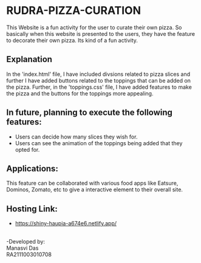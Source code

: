    # RUDRA-PIZZA-CURATION

This Website is a fun activity for the user to curate their own pizza.
So basically when this website is presented to the users, they have the feature to decorate their own pizza.
Its kind of a fun activity.

## Explanation
In the 'index.html' file, I have included divsions related to pizza slices and further I have added buttons related to the toppings that can be added on the pizza.
 Further, in the 'toppings.css' file, I have added features to make the pizza and the buttons for the toppings more appealing.

## In future, planning to execute the following features:

- Users can decide how many slices they wish for.
- Users can see the animation of the toppings being added that they opted for.


## Applications:
This feature can be collaborated with various food apps like Eatsure, Dominos, Zomato, etc to give a interactive element to their overall site.

## Hosting Link:

- https://shiny-haupia-a674e6.netlify.app/

\
-Developed by:\
Manasvi Das\
RA2111003010708
